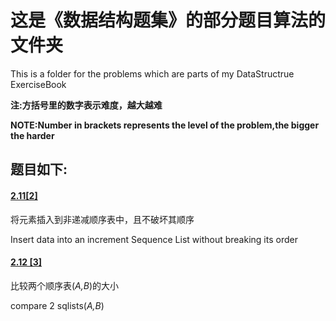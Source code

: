 # 这是《数据结构题集》的部分题目算法的文件夹
This is a folder for the problems which are parts of my DataStructrue ExerciseBook

**注:方括号里的数字表示难度，越大越难**

**NOTE:Number in brackets represents the level of the problem,the bigger the harder**

## 题目如下:
#### [2.11[2]](2.11.2)

将元素插入到非递减顺序表中，且不破坏其顺序

Insert data into an increment Sequence List without breaking its order

#### [2.12 [3]](2.12.3)

比较两个顺序表(*A,B*)的大小

compare 2 sqlists(*A,B*)